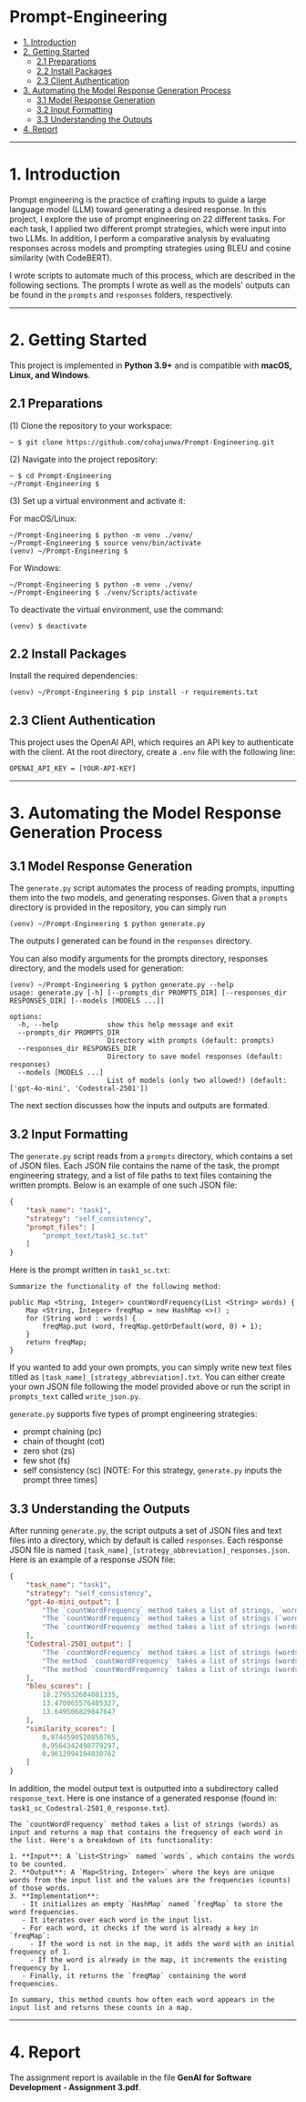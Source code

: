 # Prompt-Engineering

* [1. Introduction](#1-introduction)  
* [2. Getting Started](#2-getting-started)  
  * [2.1 Preparations](#21-preparations)  
  * [2.2 Install Packages](#22-install-packages)  
  * [2.3 Client Authentication](#23-client-authentication)  
* [3. Automating the Model Response Generation Process](#3-automating-the-model-response-generation-process)  
  * [3.1 Model Response Generation](#31-model-response-generation)  
  * [3.2 Input Formatting](#32-input-formatting)  
  * [3.3 Understanding the Outputs](#33-understanding-the-outputs)  
* [4. Report](#4-report)  
---

# **1. Introduction** 

Prompt engineering is the practice of crafting inputs to guide a large language model (LLM) toward generating a desired response. 
In this project, I explore the use of prompt engineering on 22 different tasks. For each task, I applied two different prompt strategies, 
which were input into two LLMs. In addition, I perform a comparative analysis by evaluating responses across models and 
prompting strategies using BLEU and cosine similarity (with CodeBERT). 

I wrote scripts to automate much of this process, which are described in the following sections. The prompts I wrote as well as the models'
outputs can be found in the `prompts` and `responses` folders, respectively.

---

# **2. Getting Started**  

This project is implemented in **Python 3.9+** and is compatible with **macOS, Linux, and Windows**.  

## **2.1 Preparations**  

(1) Clone the repository to your workspace:  
```shell
~ $ git clone https://github.com/cohajunwa/Prompt-Engineering.git
```

(2) Navigate into the project repository:
```
~ $ cd Prompt-Engineering
~/Prompt-Engineering $
```

(3) Set up a virtual environment and activate it:

For macOS/Linux:
```
~/Prompt-Engineering $ python -m venv ./venv/
~/Prompt-Engineering $ source venv/bin/activate
(venv) ~/Prompt-Engineering $ 
```

For Windows:
```
~/Prompt-Engineering $ python -m venv ./venv/
~/Prompt-Engineering $ ./venv/Scripts/activate
```

To deactivate the virtual environment, use the command:
```
(venv) $ deactivate
```

## **2.2 Install Packages**

Install the required dependencies:
```shell
(venv) ~/Prompt-Engineering $ pip install -r requirements.txt
```

## **2.3 Client Authentication**

This project uses the OpenAI API, which requires an API key to authenticate with the client.
At the root directory, create a `.env` file with the following line: 
```
OPENAI_API_KEY = [YOUR-API-KEY]
```
---

# **3. Automating the Model Response Generation Process**

## 3.1 Model Response Generation

The `generate.py` script automates the process of reading prompts, inputting them into the two models, and generating responses.
Given that a `prompts` directory is provided in the repository, you can
simply run 

```
(venv) ~/Prompt-Engineering $ python generate.py
```
The outputs I generated can be found in the `responses` directory.

You can also modify arguments for the prompts directory, responses directory, and the models used for generation:

```
(venv) ~/Prompt-Engineering $ python generate.py --help
usage: generate.py [-h] [--prompts_dir PROMPTS_DIR] [--responses_dir RESPONSES_DIR] [--models [MODELS ...]]

options:
  -h, --help            show this help message and exit
  --prompts_dir PROMPTS_DIR
                        Directory with prompts (default: prompts)
  --responses_dir RESPONSES_DIR
                        Directory to save model responses (default: responses)
  --models [MODELS ...]
                        List of models (only two allowed!) (default: ['gpt-4o-mini', 'Codestral-2501'])
```

The next section discusses how the inputs and outputs are formated.

## 3.2 Input Formatting

The `generate.py` script reads from a `prompts` directory, which contains a set of JSON files. Each JSON file contains the name of the task, the prompt engineering strategy, and a list of file paths to text files containing  the written prompts. Below is an example of one such JSON file:
```json
{
    "task_name": "task1",
    "strategy": "self_consistency",
    "prompt_files": [
        "prompt_text/task1_sc.txt"
    ]
}
```

Here is the prompt written in `task1_sc.txt`:
```
Summarize the functionality of the following method:

public Map <String, Integer> countWordFrequency(List <String> words) { 
	Map <String, Integer> freqMap = new HashMap <>() ; 
	for (String word : words) { 
		freqMap.put (word, freqMap.getOrDefault(word, 0) + 1); 
	} 
	return freqMap; 
}
```

If you wanted to add your own prompts, you can simply write new text files
titled as `[task_name]_[strategy_abbreviation].txt`. You can either create
your own JSON file following the model provided above or run the script
in `prompts_text` called `write_json.py`.

`generate.py` supports five types of prompt engineering strategies:
* prompt chaining (pc)
* chain of thought (cot)
* zero shot (zs)
* few shot (fs)
* self consistency (sc) [NOTE: For this strategy, `generate.py` inputs the prompt three times]

## 3.3 Understanding the Outputs

After running `generate.py`, the script outputs a set of JSON files and text files into a directory, which by default is called `responses`.
Each response JSON file is named `[task_name]_[strategy_abbreviation]_responses.json`. Here is an example of a response JSON file:
```json
{
    "task_name": "task1",
    "strategy": "self_consistency",
    "gpt-4o-mini_output": [
        "The `countWordFrequency` method takes a list of strings, `words`, as input and returns a map that represents the frequency of each word in the list. It initializes an empty `HashMap` called `freqMap`. The method iterates over each word in the `words` list and updates the frequency count for each word in the map. If a word is already present in the map, its count is incremented; if it is not present, it is added with an initial count of 1. Finally, the method returns the `freqMap`, which contains each unique word from the list as a key and its corresponding frequency as the value.",
        "The `countWordFrequency` method takes a list of strings (`words`) as input and returns a map (`freqMap`) that represents the frequency of each unique word in the list. It uses a `HashMap` to store the word as the key and its corresponding count as the value. The method iterates through each word in the input list, updating the count for each word by using the `getOrDefault` method to retrieve the current count (or 0 if the word is not yet in the map) and incrementing it by 1. Finally, it returns the frequency map containing each word and its frequency count.",
        "The `countWordFrequency` method takes a list of strings (words) as input and returns a map where each unique word is a key and its corresponding value is the number of times that word appears in the list. It initializes an empty hash map to store the word frequencies. As it iterates through each word in the list, it updates the map by using the `getOrDefault` method to either retrieve the current count of the word (or 0 if it doesn't exist) and then increments that count by 1. Finally, the method returns the populated frequency map."
    ],
    "Codestral-2501_output": [
        "The `countWordFrequency` method takes a list of strings (words) as input and returns a map that contains the frequency of each word in the list. Here's a breakdown of its functionality:\n\n1. **Input**: A `List<String>` named `words`, which contains the words to be counted.\n2. **Output**: A `Map<String, Integer>` where the keys are unique words from the input list and the values are the frequencies (counts) of those words.\n3. **Implementation**:\n   - It initializes an empty `HashMap` named `freqMap` to store the word frequencies.\n   - It iterates over each word in the input list.\n   - For each word, it checks if the word is already a key in `freqMap`:\n     - If the word is not in the map, it adds the word with an initial frequency of 1.\n     - If the word is already in the map, it increments the existing frequency by 1.\n   - Finally, it returns the `freqMap` containing the word frequencies.\n\nIn summary, this method counts how often each word appears in the input list and returns these counts in a map.",
        "The method `countWordFrequency` takes a list of strings (words) as input and returns a map that counts the frequency of each word in the list. Here is a step-by-step summary of its functionality:\n\n1. **Initialization**:\n   - It initializes an empty `HashMap` called `freqMap` to store the words as keys and their frequencies as values.\n\n2. **Iteration**:\n   - The method iterates over each word in the input list `words`.\n\n3. **Frequency Counting**:\n   - For each word, it checks if the word already exists in `freqMap`.\n   - If the word exists, it increments its current frequency by 1.\n   - If the word does not exist, it initializes its frequency to 1.\n   - This is achieved using the method `getOrDefault(word, 0)`, which returns the current frequency if the word is already in the map or 0 if it is not.\n\n4. **Return**:\n   - After iterating through all words, the method returns the `freqMap`, which now contains each word and its corresponding frequency.\n\nIn essence, the method provides a frequency count of each word in the input list, stored in a map for easy lookup.",
        "The method `countWordFrequency` takes a list of strings (words) as input and returns a map where the keys are the unique words from the list, and the values are the frequencies of those words in the list.\n\nHere's a step-by-step breakdown of its functionality:\n\n1. **Initialization**:\n   - It creates an empty `HashMap` called `freqMap` to store the word frequency.\n\n2. **Iteration**:\n   - It iterates over each word in the input list `words`.\n   - For each word in the list, it updates the `freqMap`:\n     - If the word is not already present in the map, it adds the word to the map with an initial frequency of 1.\n     - If the word is already present, it increments the frequency count by 1.\n\n3. **Return**:\n   - After processing all the words in the list, it returns the `freqMap` containing the word frequencies.\n\nIn summary, the method counts the frequency of each word in the input list and returns a map with the words as keys and their respective frequencies as values."
    ],
    "bleu_scores": [
        18.279532684081335,
        13.470065576405327,
        13.649506829847647
    ],
    "similarity_scores": [
        0.9744590520858765,
        0.9564342498779297,
        0.9612994194030762
    ]
}
```

In addition, the model output text is outputted into a subdirectory called
`response_text`.
Here is one instance of a generated response (found in: `task1_sc_Codestral-2501_0_response.txt`).

```
The `countWordFrequency` method takes a list of strings (words) as input and returns a map that contains the frequency of each word in the list. Here's a breakdown of its functionality:

1. **Input**: A `List<String>` named `words`, which contains the words to be counted.
2. **Output**: A `Map<String, Integer>` where the keys are unique words from the input list and the values are the frequencies (counts) of those words.
3. **Implementation**:
   - It initializes an empty `HashMap` named `freqMap` to store the word frequencies.
   - It iterates over each word in the input list.
   - For each word, it checks if the word is already a key in `freqMap`:
     - If the word is not in the map, it adds the word with an initial frequency of 1.
     - If the word is already in the map, it increments the existing frequency by 1.
   - Finally, it returns the `freqMap` containing the word frequencies.

In summary, this method counts how often each word appears in the input list and returns these counts in a map.
```
---

# **4. Report**
The assignment report is available in the file **GenAI for Software Development - Assignment 3.pdf**.
